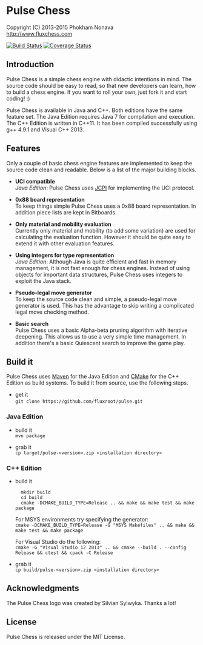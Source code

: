 Pulse Chess
===========

Copyright (C) 2013-2015 Phokham Nonava  
http://www.fluxchess.com

[![Build Status](https://travis-ci.org/fluxroot/pulse.svg?branch=master)](https://travis-ci.org/fluxroot/pulse) [![Coverage Status](https://img.shields.io/coveralls/fluxroot/pulse.svg)](https://coveralls.io/r/fluxroot/pulse?branch=master)


Introduction
------------
Pulse Chess is a simple chess engine with didactic intentions in mind. 
The source code should be easy to read, so that new developers can 
learn, how to build a chess engine. If you want to roll your own, just 
fork it and start coding! :) 

Pulse Chess is available in Java and C++. Both editions have the same 
feature set. The Java Edition requires Java 7 for compilation and 
execution. The C++ Edition is written in C++11. It has been compiled 
successfully using g++ 4.9.1 and Visual C++ 2013. 


Features
--------
Only a couple of basic chess engine features are implemented to keep the 
source code clean and readable. Below is a list of the major building 
blocks. 

- **UCI compatible**  
*Java Edition*: Pulse Chess uses [JCPI] for implementing the UCI 
protocol. 

- **0x88 board representation**  
To keep things simple Pulse Chess uses a 0x88 board representation. In
addition piece lists are kept in Bitboards.

- **Only material and mobility evaluation**  
Currently only material and mobility (to add some variation) are used 
for calculating the evaluation function. However it should be quite easy 
to extend it with other evaluation features. 

- **Using integers for type representation**  
*Java Edition*: Although Java is quite efficient and fast in memory 
management, it is not fast enough for chess engines. Instead of using 
objects for important data structures, Pulse Chess uses integers to 
exploit the Java stack. 

- **Pseudo-legal move generator**  
To keep the source code clean and simple, a pseudo-legal move generator 
is used. This has the advantage to skip writing a complicated legal move 
checking method. 

- **Basic search**  
Pulse Chess uses a basic Alpha-beta pruning algorithm with iterative 
deepening. This allows us to use a very simple time management. In 
addition there's a basic Quiescent search to improve the game play. 


Build it
--------
Pulse Chess uses [Maven] for the Java Edition and [CMake] for the C++ 
Edition as build systems. To build it from source, use the following 
steps. 

- get it  
    `git clone https://github.com/fluxroot/pulse.git`

### Java Edition

- build it  
    `mvn package`

- grab it  
    `cp target/pulse-<version>.zip <installation directory>`

### C++ Edition

- build it  

        mkdir build
        cd build
        cmake -DCMAKE_BUILD_TYPE=Release .. && make && make test && make package

    For MSYS environments try specifying the generator:  
    `cmake -DCMAKE_BUILD_TYPE=Release -G "MSYS Makefiles" .. && make && make test && make package`

    For Visual Studio do the following:  
    `cmake -G "Visual Studio 12 2013" .. && cmake --build . --config Release && ctest && cpack -C Release`

- grab it  
    `cp build/pulse-<version>.zip <installation directory>`


Acknowledgments
---------------
The Pulse Chess logo was created by Silvian Sylwyka. Thanks a lot!


License
-------
Pulse Chess is released under the MIT License.


[JCPI]: https://github.com/fluxroot/jcpi
[Maven]: http://maven.apache.org/
[CMake]: http://cmake.org/
